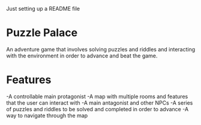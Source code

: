 Just setting up a README file

# Puzzle Palace
An adventure game that involves solving puzzles and riddles and interacting with the environment in order to advance and beat the game.

# Features
-A controllable main protagonist
-A map with multiple rooms and features that the user can interact with
-A main antagonist and other NPCs
-A series of puzzles and riddles to be solved and completed in order to advance
-A way to navigate through the map



